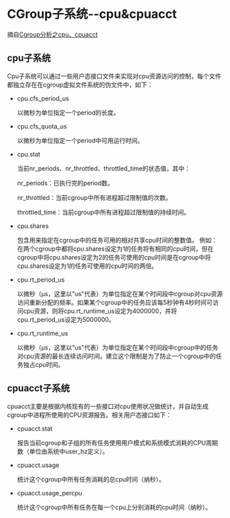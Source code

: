 # CGroup子系统--cpu&cpuacct #

摘自[Cgroup分析之cpu、cpuacct](https://blog.csdn.net/tanzhe2017/article/details/81001105)

## cpu子系统 ##

Cpu子系统可以通过一些用户态接口文件来实现对cpu资源访问的控制，每个文件都独立存在在cgroup虚拟文件系统的伪文件中，如下：


- cpu.cfs_period_us

	以微秒为单位指定一个period的长度。

- cpu.cfs_quota_us

	以微秒为单位指定一个period中可用运行时间。

- cpu.stat

	当前nr_periods、nr_throttled、throttled_time的状态值，其中：
	
	nr_periods：已执行完的period数。
	
	nr_throttled：当前cgroup中所有进程超过限制值的次数。
	
	throttled_time：当前cgroup中所有进程超过限制值的持续时间。

- cpu.shares

	包含用来指定在cgroup中的任务可用的相对共享cpu时间的整数值。
	例如：在两个cgroup中都将cpu.shares设定为1的任务将有相同的cpu时间，但在cgroup中将cpu.shares设定为2的任务可使用的cpu时间是在cgroup中将cpu.shares设定为1的任务可使用的cpu时间的两倍。

- cpu.rt_period_us

	以微秒（μs，这里以"us"代表）为单位指定在某个时间段中cgroup对cpu资源访问重新分配的频率。如果某个cgroup中的任务应该每5秒钟有4秒时间可访问cpu资源，则将cpu.rt_runtime_us设定为4000000，并将cpu.rt_period_us设定为5000000。

- cpu.rt_runtime_us

	以微秒（μs，这里以"us"代表）为单位指定在某个时间段中cgroup中的任务对cpu资源的最长连续访问时间。建立这个限制是为了防止一个cgroup中的任务独占cpu时间。


## cpuacct子系统 ##

cpuacct主要是根据内核现有的一些接口对cpu使用状况做统计，并自动生成cgroup中进程所使用的CPU资源报告。相关用户态接口如下：

- cpuacct.stat

	报告当前cgroup和子组的所有任务使用用户模式和系统模式消耗的CPU周期数（单位由系统中user_hz定义）。

- cpuacct.usage

	统计这个cgroup中所有任务消耗的总cpu时间（纳秒）。

- cpuacct.usage_percpu

	统计这个cgroup中所有任务在每一个cpu上分别消耗的cpu时间（纳秒）。
